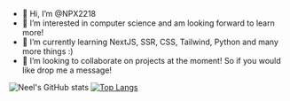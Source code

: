 - 👋 Hi, I’m @NPX2218
- 👀 I’m interested in computer science and am looking forward to learn more!
- 🌱 I’m currently learning NextJS, SSR, CSS, Tailwind, Python and many more things :)
- 💞️ I’m looking to collaborate on projects at the moment! So if you would like drop me a message!

<!---
NPX2218/NPX2218 is a ✨ special ✨ repository because its `README.md` (this file) appears on your GitHub profile.
You can click the Preview link to take a look at your changes.
--->

![Neel's GitHub stats](https://github-readme-stats.vercel.app/api?username=NPX2218&theme=monokai&show_icons=true)
[![Top Langs](https://github-readme-stats.vercel.app/api/top-langs/?username=NPX2218&langs_count=6)](https://github.com/anuraghazra/github-readme-stats)


